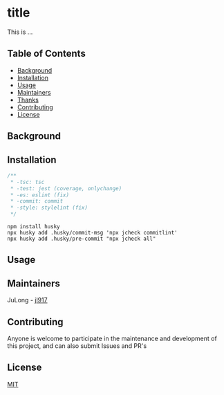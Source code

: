 # title

This is ...



## Table of Contents

- [Background](#background)
- [Installation](#installation)
- [Usage](#usage)
- [Maintainers](#maintainers)
- [Thanks](#thanks)
- [Contributing](#contributing)
- [License](#license)



## Background




## Installation

```js
/**
 * -tsc: tsc
 * -test: jest (coverage, onlychange)
 * -es: eslint (fix)
 * -commit: commit
 * -style: stylelint (fix)
 */
```

```
npm install husky
npx husky add .husky/commit-msg 'npx jcheck commitlint'
npx husky add .husky/pre-commit "npx jcheck all"

```


## Usage





## Maintainers

JuLong - [jl917](https://github.com/jl917)



## Contributing

Anyone is welcome to participate in the maintenance and development of this project, and can also submit Issues and PR's



## License

[MIT](https://github.com/jl917/jchecker/blob/master/LICENSE)
